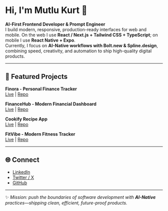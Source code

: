# Hi, I'm Mutlu Kurt 👋  

**AI-First Frontend Developer & Prompt Engineer**  
I build modern, responsive, production-ready interfaces for web and mobile. On the web I use **React / Next.js + Tailwind CSS + TypeScript**; on mobile I use **React Native + Expo**.  
Currently, I focus on **AI-Native workflows with Bolt.new & Spline.design**, combining speed, creativity, and automation to ship high-quality digital products.  

---

## 📂 Featured Projects  

**Finora - Personal Finance Tracker**  
[Live](https://finora-personal-fina-hwth.bolt.host/) | [Repo](https://github.com/mutlukurt/finora-personal-finance-tracker-mobile-app)

**FinanceHub - Modern Financial Dashboard**  
[Live](https://modern-financial-das-gd0a.bolt.host/) | [Repo](https://github.com/mutlukurt/financehub)

**Cookify Recipe App**  
[Live](https://mutlukurt.github.io/cookify-recipe-app/) | [Repo](https://github.com/mutlukurt/cookify-recipe-app)

**FitVibe - Modern Fitness Tracker**  
[Live](https://mutlukurt.github.io/FitVibe/) | [Repo](https://github.com/mutlukurt/FitVibe)

---

## 🌐 Connect  

- [LinkedIn](https://www.linkedin.com/in/mutlukurt)  
- [Twitter / X](https://twitter.com/mutlukurtio)  
- [GitHub](https://github.com/mutlukurt)  

---

✨ *Mission: push the boundaries of software development with **AI-Native** practices—shipping clean, efficient, future-proof products.*